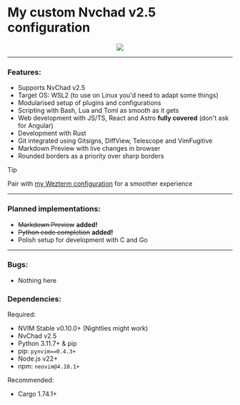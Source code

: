 # My custom Nvchad v2.5 configuration

<p align="center"><img src="https://github.com/mgastonportillo/nvchad-config/assets/106234166/99634136-48db-409b-a8c9-55dd0e31a702"></p>
<hr>

### Features:

- Supports NvChad v2.5
- Target OS: WSL2 (to use on Linux you'd need to adapt some things)
- Modularised setup of plugins and configurations
- Scripting with Bash, Lua and Toml as smooth as it gets
- Web development with JS/TS, React and Astro **fully covered** (don't ask for Angular)
- Development with Rust
- Git integrated using Gitsigns, DiffView, Telescope and VimFugitive
- Markdown Preview with live changes in browser
- Rounded borders as a priority over sharp borders

> [!TIP]
>
> Pair with <a href="https://github.com/mgastonportillo/wezterm-config">my Wezterm configuration</a> for a smoother experience

<hr>

### Planned implementations:

- ~~Markdown Preview~~ **added!**
- ~~Python code completion~~ **added!**
- Polish setup for development with C and Go

<hr>

### Bugs:

- Nothing here

### Dependencies:

Required:

- NVIM Stable v0.10.0+ (Nightlies might work)
- NvChad v2.5
- Python 3.11.7+ & pip
- pip: `pynvim==0.4.3+`
- Node.js v22+
- npm: `neovim@4.10.1+`

Recommended:

- Cargo 1.74.1+
